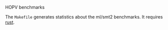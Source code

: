 HOPV benchmarks

The `Makefile` generates statistics about the ml/smt2 benchmarks. It requires [rust].

[rust]: www.rust-lang.org (Rust official page)